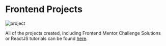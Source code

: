 # Frontend Projects
![project](https://user-images.githubusercontent.com/29714385/94729773-da5ee180-036a-11eb-9a1c-8409b46d9f32.PNG)

All of the projects created, including Frontend Mentor Challenge Solutions or ReactJS tutorials can be found [here](https://frontend-projects-by-ade.netlify.app/).
